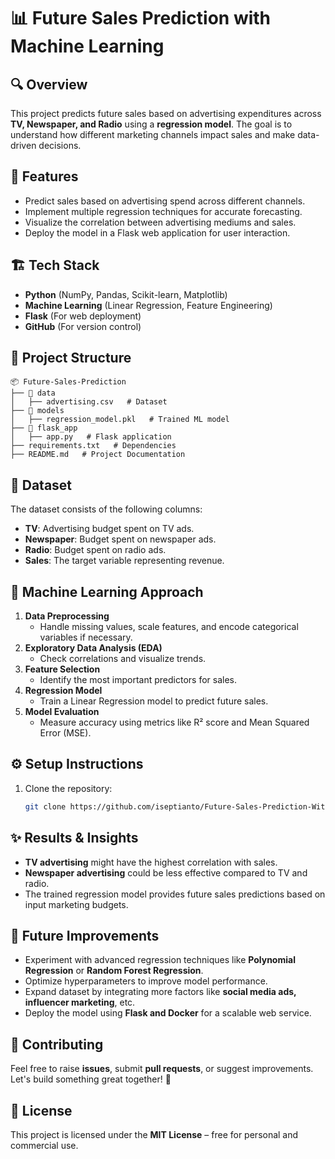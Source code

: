 # 📊 Future Sales Prediction with Machine Learning

## 🔍 Overview
This project predicts future sales based on advertising expenditures across **TV, Newspaper, and Radio** using a **regression model**. The goal is to understand how different marketing channels impact sales and make data-driven decisions.

## 🚀 Features
- Predict sales based on advertising spend across different channels.
- Implement multiple regression techniques for accurate forecasting.
- Visualize the correlation between advertising mediums and sales.
- Deploy the model in a Flask web application for user interaction.

## 🏗️ Tech Stack
- **Python** (NumPy, Pandas, Scikit-learn, Matplotlib)
- **Machine Learning** (Linear Regression, Feature Engineering)
- **Flask** (For web deployment)
- **GitHub** (For version control)

## 📂 Project Structure
```
📦 Future-Sales-Prediction
├── 📁 data
│   ├── advertising.csv   # Dataset
├── 📁 models
│   ├── regression_model.pkl   # Trained ML model
├── 📁 flask_app
│   ├── app.py   # Flask application
├── requirements.txt   # Dependencies
├── README.md   # Project Documentation
```

## 🔢 Dataset
The dataset consists of the following columns:
- **TV**: Advertising budget spent on TV ads.
- **Newspaper**: Budget spent on newspaper ads.
- **Radio**: Budget spent on radio ads.
- **Sales**: The target variable representing revenue.

## 🧠 Machine Learning Approach
1. **Data Preprocessing**
   - Handle missing values, scale features, and encode categorical variables if necessary.
2. **Exploratory Data Analysis (EDA)**
   - Check correlations and visualize trends.
3. **Feature Selection**
   - Identify the most important predictors for sales.
4. **Regression Model**
   - Train a Linear Regression model to predict future sales.
5. **Model Evaluation**
   - Measure accuracy using metrics like R² score and Mean Squared Error (MSE).

## ⚙️ Setup Instructions
1. Clone the repository:
   ```bash
   git clone https://github.com/iseptianto/Future-Sales-Prediction-With-ML.git
   ```

## ✨ Results & Insights
- **TV advertising** might have the highest correlation with sales.
- **Newspaper advertising** could be less effective compared to TV and radio.
- The trained regression model provides future sales predictions based on input marketing budgets.

## 📌 Future Improvements
- Experiment with advanced regression techniques like **Polynomial Regression** or **Random Forest Regression**.
- Optimize hyperparameters to improve model performance.
- Expand dataset by integrating more factors like **social media ads, influencer marketing**, etc.
- Deploy the model using **Flask and Docker** for a scalable web service.

## 🤝 Contributing
Feel free to raise **issues**, submit **pull requests**, or suggest improvements. Let's build something great together! 🚀

## 📝 License
This project is licensed under the **MIT License** – free for personal and commercial use.

